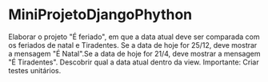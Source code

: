 # MiniProjetoDjangoPhython

Elaborar o projeto "É feriado", em que a data atual deve ser comparada com os feriados de natal e Tiradentes. Se a data de hoje for 25/12, deve mostrar a mensagem "É Natal".Se a data de hoje for 21/4, deve mostrar a mensagem "É Tiradentes". Descobrir qual a data atual dentro da view. Importante: Criar testes unitários.

